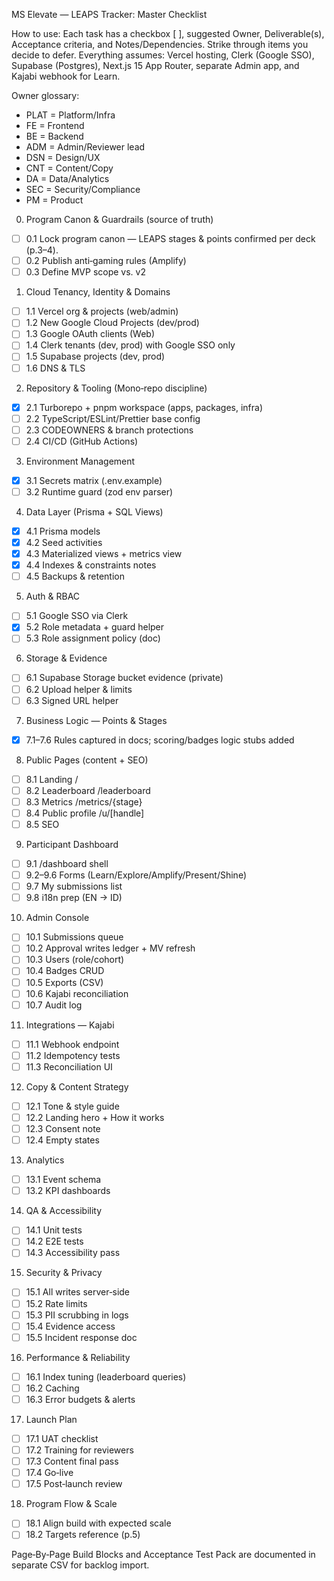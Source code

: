 MS Elevate — LEAPS Tracker: Master Checklist

How to use: Each task has a checkbox [ ], suggested Owner, Deliverable(s), Acceptance criteria, and Notes/Dependencies. Strike through items you decide to defer. Everything assumes: Vercel hosting, Clerk (Google SSO), Supabase (Postgres), Next.js 15 App Router, separate Admin app, and Kajabi webhook for Learn.

Owner glossary:
- PLAT = Platform/Infra
- FE = Frontend
- BE = Backend
- ADM = Admin/Reviewer lead
- DSN = Design/UX
- CNT = Content/Copy
- DA = Data/Analytics
- SEC = Security/Compliance
- PM = Product

0) Program Canon & Guardrails (source of truth)
- [ ] 0.1 Lock program canon — LEAPS stages & points confirmed per deck (p.3–4).
- [ ] 0.2 Publish anti‑gaming rules (Amplify)
- [ ] 0.3 Define MVP scope vs. v2

1) Cloud Tenancy, Identity & Domains
- [ ] 1.1 Vercel org & projects (web/admin)
- [ ] 1.2 New Google Cloud Projects (dev/prod)
- [ ] 1.3 Google OAuth clients (Web)
- [ ] 1.4 Clerk tenants (dev, prod) with Google SSO only
- [ ] 1.5 Supabase projects (dev, prod)
- [ ] 1.6 DNS & TLS

2) Repository & Tooling (Mono‑repo discipline)
- [x] 2.1 Turborepo + pnpm workspace (apps, packages, infra)
- [ ] 2.2 TypeScript/ESLint/Prettier base config
- [ ] 2.3 CODEOWNERS & branch protections
- [ ] 2.4 CI/CD (GitHub Actions)

3) Environment Management
- [x] 3.1 Secrets matrix (.env.example)
- [ ] 3.2 Runtime guard (zod env parser)

4) Data Layer (Prisma + SQL Views)
- [x] 4.1 Prisma models
- [x] 4.2 Seed activities
- [x] 4.3 Materialized views + metrics view
- [x] 4.4 Indexes & constraints notes
- [ ] 4.5 Backups & retention

5) Auth & RBAC
- [ ] 5.1 Google SSO via Clerk
- [x] 5.2 Role metadata + guard helper
- [ ] 5.3 Role assignment policy (doc)

6) Storage & Evidence
- [ ] 6.1 Supabase Storage bucket evidence (private)
- [ ] 6.2 Upload helper & limits
- [ ] 6.3 Signed URL helper

7) Business Logic — Points & Stages
- [x] 7.1–7.6 Rules captured in docs; scoring/badges logic stubs added

8) Public Pages (content + SEO)
- [ ] 8.1 Landing /
- [ ] 8.2 Leaderboard /leaderboard
- [ ] 8.3 Metrics /metrics/{stage}
- [ ] 8.4 Public profile /u/[handle]
- [ ] 8.5 SEO

9) Participant Dashboard
- [ ] 9.1 /dashboard shell
- [ ] 9.2–9.6 Forms (Learn/Explore/Amplify/Present/Shine)
- [ ] 9.7 My submissions list
- [ ] 9.8 i18n prep (EN → ID)

10) Admin Console
- [ ] 10.1 Submissions queue
- [ ] 10.2 Approval writes ledger + MV refresh
- [ ] 10.3 Users (role/cohort)
- [ ] 10.4 Badges CRUD
- [ ] 10.5 Exports (CSV)
- [ ] 10.6 Kajabi reconciliation
- [ ] 10.7 Audit log

11) Integrations — Kajabi
- [ ] 11.1 Webhook endpoint
- [ ] 11.2 Idempotency tests
- [ ] 11.3 Reconciliation UI

12) Copy & Content Strategy
- [ ] 12.1 Tone & style guide
- [ ] 12.2 Landing hero + How it works
- [ ] 12.3 Consent note
- [ ] 12.4 Empty states

13) Analytics
- [ ] 13.1 Event schema
- [ ] 13.2 KPI dashboards

14) QA & Accessibility
- [ ] 14.1 Unit tests
- [ ] 14.2 E2E tests
- [ ] 14.3 Accessibility pass

15) Security & Privacy
- [ ] 15.1 All writes server‑side
- [ ] 15.2 Rate limits
- [ ] 15.3 PII scrubbing in logs
- [ ] 15.4 Evidence access
- [ ] 15.5 Incident response doc

16) Performance & Reliability
- [ ] 16.1 Index tuning (leaderboard queries)
- [ ] 16.2 Caching
- [ ] 16.3 Error budgets & alerts

17) Launch Plan
- [ ] 17.1 UAT checklist
- [ ] 17.2 Training for reviewers
- [ ] 17.3 Content final pass
- [ ] 17.4 Go‑live
- [ ] 17.5 Post‑launch review

18) Program Flow & Scale
- [ ] 18.1 Align build with expected scale
- [ ] 18.2 Targets reference (p.5)

Page‑By‑Page Build Blocks and Acceptance Test Pack are documented in separate CSV for backlog import.

